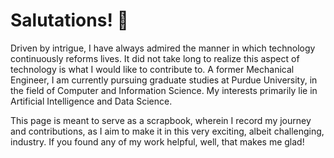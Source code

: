 <h1>Salutations! 👋</h1>

Driven by intrigue, I have always admired the manner in which technology continuously reforms lives. It did not take long to realize this aspect of technology is what I would like to contribute to. A former Mechanical Engineer, I am currently pursuing graduate studies at Purdue University, in the field of Computer and Information Science. My interests primarily lie in Artificial Intelligence and Data Science.

This page is meant to serve as a scrapbook, wherein I record my journey and contributions, as I aim to make it in this very exciting, albeit challenging, industry. If you found any of my work helpful, well, that makes me glad!


<!---
VivianHenry/VivianHenry is a ✨ special ✨ repository because its `README.md` (this file) appears on your GitHub profile.
You can click the Preview link to take a look at your changes.
--->
